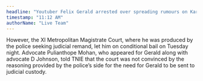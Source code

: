 ```yaml
---
headline: "Youtuber Felix Gerald arrested over spreading rumours on Karur stampede; gets conditional bail"
timestamp: "11:12 AM"
authorName: "Live Team"
---
```


However, the XI Metropolitan Magistrate Court, where he was produced by the police seeking judicial remand, let him on conditional bail on Tuesday night. Advocate Pulianthope Mohan, who appeared for Gerald along with advocate D Johnson, told TNIE that the court was not convinced by the reasoning provided by the police’s side for the need for Gerald to be sent to judicial custody.

